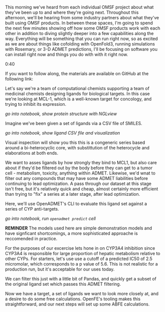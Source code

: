 This morning we've heard from each individual OMSF project about what they've been up to and where they're going next.
Throughout this afternoon, we'll be hearing from some industry partners about what they've built using OMSF products.
In between these spaces, I'm going to spend the next few minutes showing off how some OMSF products work with each
other in addition to diving slightly deeper into a few capabilities along the way. Everything will be something that
you can run right now, so as excited as we are about things like cofolding with OpenFold3, running simulations with Rosemary, or 3-D ADMET predictions, I'll be focusing on software you can install right now and things you do with with it right now.

0:40

If you want to follow along, the materials are available on GitHub at the following link: 

Let's say we're a team of computational chemists supporting a team of medicinal chemists designing ligands for
biological targets. In this case we're looking at MCL-1, which is a well-known target for concology, and trying to
inhibit its expression.

_go into notebook, show protein structure with NGLview_

Imagine we've been given a set of ligands via a CSV file of SMILES.

_go into notebook, show ligand CSV file and visualization_

Visual inspection will show you this this is a congeneric series based around a bi-heterocyclic core, with substittution of the heterocycle and elaborations at both ends.

We want to asses ligands by how strongly they bind to MCL1, but also care about if they'd be filtered out by the body
before they can get to a tumor cell - metabolism, toxicity, anything within ADMET. Likewise, we'd wnat to filter out
any compounds that may have some ADMET liabilities before continuing to lead optimization. A pass through our dataset
at this stage isn't free, but it's relatively quick and cheap, almost certainly more efficient than trying to "fix" a
series at a later stage, after lead optimization.

Here, we'll use OpenADMET's CLI to evaluate this ligand set against a series of CYP anti-targets.

_go into notebook, run `openadmet predict` cell_

**REMINDER** The models used here are simple demonstration models and have signficant shortcomings, a more sophisticated approache is reccomended in practice.

For the purposes of our excercise lets hone in on CYP3A4 inhibition since CYP3A4 is responsible for large proportion of hepatic metabolism relative to other CYPs. For starters, let's use use a cutoff of a predicted IC50 of 2.5 micromolar, which corresponds to a p value of 5.6. This is not realistic for a production run, but it's acceptable for our uses today.

We can filter this just with a little bit of Pandas, and quickly get a subset of the original ligand set which passes
this ADMET filtering.

Now we have a target, a set of ligands we want to look more closely at, and a desire to do some free calculations.
OpenFE's tooling makes this straightforward, and our next steps will set up some ABFE calculations.
